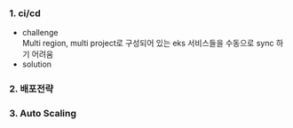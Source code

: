 ### 1. ci/cd
- challenge<br>
 Multi region, multi project로 구성되어 있는 eks 서비스들을 수동으로 sync 하기 어려움
- solution<br>

### 2. 배포전략
### 3. Auto Scaling
